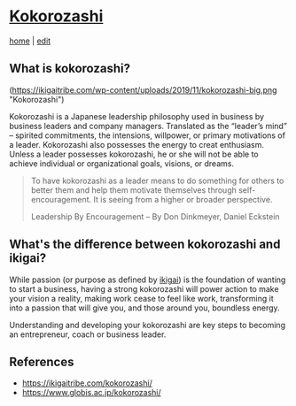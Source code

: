 # [Kokorozashi](https://alwinwoo.github.io/pages/kokorozashi.html)
[home](https://alwinwoo.github.io/) | [edit](https://github.com/alwinwoo/alwinwoo.github.io/edit/master/pages/kokorozashi.md)

## What is kokorozashi? 

(https://ikigaitribe.com/wp-content/uploads/2019/11/kokorozashi-big.png "Kokorozashi")

Kokorozashi is a Japanese leadership philosophy used in business by business leaders and company managers. Translated as the “leader’s mind” – spirited commitments, the intensions, willpower, or primary motivations of a leader. Kokorozashi also possesses the energy to creat enthusiasm. Unless a leader possesses kokorozashi, he or she will not be able to achieve individual or organizational goals, visions, or dreams. 

> To have kokorozashi as a leader means to do something for others to better them and help them motivate themselves through self-encouragement. It is seeing from a higher or broader perspective.
>
> Leadership By Encouragement – By Don Dinkmeyer, Daniel Eckstein

## What's the difference between kokorozashi and ikigai? 

While passion (or purpose as defined by [ikigai](https://alwinwoo.github.io/pages/ikigai.html)) is the foundation of wanting to start a business, having a strong kokorozashi will power action to make your vision a reality, making work cease to feel like work, transforming it into a passion that will give you, and those around you, boundless energy.

Understanding and developing your kokorozashi are key steps to becoming an entrepreneur, coach or business leader.

## References

- https://ikigaitribe.com/kokorozashi/
- https://www.globis.ac.jp/kokorozashi/
